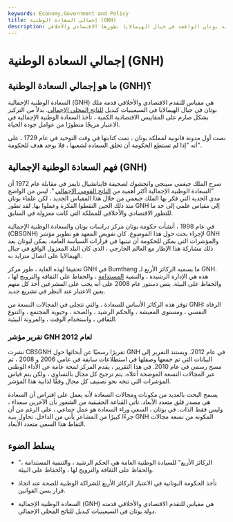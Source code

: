 ```yaml
---
keywords: Economy,Government and Policy
title: إجمالي السعادة الوطنية (GNH)
description: السعادة الوطنية الإجمالية هي مفهوم تقيس من خلاله دولة بوتان الواقعة في جبال الهيمالايا تطورها الاقتصادي والأخلاقي.
---
```


# إجمالي السعادة الوطنية (GNH)
## ما هو إجمالي السعادة الوطنية (GNH)؟

السعادة الوطنية الإجمالية (GNH) هي مقياس للتقدم الاقتصادي والأخلاقي قدمه ملك بوتان في جبال الهيمالايا في السبعينيات كبديل [للناتج المحلي الإجمالي](/gdp). بدلاً من التركيز بشكل صارم على المقاييس الاقتصادية الكمية ، تأخذ السعادة الوطنية الإجمالية في الاعتبار مزيجًا متطورًا من عوامل جودة الحياة.

نصت أول مدونة قانونية لمملكة بوتان ، تمت كتابتها في وقت التوحيد في عام 1729 ، على أنه "إذا لم تستطع الحكومة أن تخلق السعادة لشعبها ، فلا يوجد هدف للحكومة".

## فهم السعادة الوطنية الإجمالية (GNH)

صرح الملك جيغمي سينجي وانجشوك لصحيفة فاينانشيال تايمز في مقابلة عام 1972 أن "السعادة الوطنية الإجمالية أكثر أهمية من [الناتج القومي الإجمالي](/gnp) ". ليس من الواضح مدى الجدية التي فكر بها الملك جيغمي من خلال هذا المقياس الجديد ، لكن علماء بوتان منذ ذلك الحين التقطوا الفكرة وعملوا بها. لقد تطور GNH إلى مقياس علمي إلى حد ما للتطور الاقتصادي والأخلاقي للمملكة التي كانت معزولة في السابق.

في عام 1998 ، أنشأت حكومة بوتان مركز دراسات بوتان والسعادة الوطنية الإجمالية (CBSGNH) لإجراء بحث حول هذا الموضوع. كان تفويض المعهد هو تطوير مؤشر GNH والمؤشرات التي يمكن للحكومة أن تبنيها في قرارات السياسة العامة. يمكن لبوتان بعد ذلك مشاركة هذا الإطار مع العالم الخارجي ، الذي كان البلد المعزول الواقع في جبال الهيمالايا على اتصال متزايد به.

تحقيقا لهذه الغاية ، طور مركز GNH في Bumthang ما يسميه الركائز الأربع لـ GNH. هذه هي الإدارة الرشيدة ، والتنمية [المستدامة](/sustainability) ، والحفاظ على الثقافة والترويج لها ، والحفاظ على البيئة. ينص دستور عام 2008 على أنه يجب على المشرعين أخذ كل منهم بعين الاعتبار عند النظر في تشريع جديد.

توفر هذه الركائز الأساس للسعادة ، والتي تتجلى في المجالات التسعة من GNH: الرفاه النفسي ، ومستوى المعيشة ، والحكم الرشيد ، والصحة ، وحيوية المجتمع ، والتنوع الثقافي ، واستخدام الوقت ، والمرونة البيئية.

### تقرير مؤشر GNH لعام 2012

نشرت CBSGNH تقريرًا رسميًا عن أبحاثها حول GNH في عام 2012. ويستند التقرير إلى البيانات التي تم جمعها وصقلها في استطلاعات سابقة في عامي 2006 و 2008 ، ثم مسح رسمي في عام 2010. في هذا التقرير ، يقدم المركز لمحة عامة عن الأداء الوطني عبر المجالات التسعة الموضحة أعلاه. يتم ترجيح كل مجال بالتساوي ، ولكن يتم قياس المؤشرات التي تتجه نحو تصنيف كل مجال وفقًا لذاتية هذا المؤشر.

يسمح البحث بالعديد من مكونات ومجالات السعادة لأنه يعمل على افتراض أن السعادة هي مصدر قلق متعدد الأبعاد. تأتي القناعة الحقيقية من الشعور بأن الآخرين سعداء ، وليس فقط الذات. في بوتان ، السعي وراء السعادة هو عمل جماعي ، على الرغم من أن جزءًا كبيرًا من المشاعر يأتي من الداخل. تحاول بنية GNH المكونة من تسعة مجالات التقاط هذا السعي متعدد الأبعاد.

## يسلط الضوء

- "الركائز الأربع" للسيادة الوطنية العامة هي الحكم الرشيد ، والتنمية المستدامة ، والحفاظ على الثقافة والترويج لها ، والحفاظ على البيئة.

- تأخذ الحكومة البوتانية في الاعتبار الركائز الأربع للشراكة الوطنية للصحة عند اتخاذ قرار بسن القوانين.

- السعادة الوطنية الإجمالية (GNH) هي مقياس للتقدم الاقتصادي والأخلاقي قدمته دولة بوتان في السبعينيات كبديل للناتج المحلي الإجمالي.


